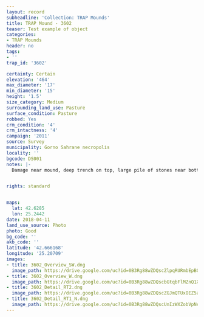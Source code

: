 ```yaml
---
layout: record
subheadline: 'Collection: TRAP Mounds'
title: TRAP Mound - 3602
teaser: Test example of object
categories:
- TRAP Mounds
header: no
tags:
- ''
trap_id: '3602'

certainty: Certain
elevation: '464'
max_diameter: '17'
min_diameter: '15'
height: '1.5'
size_category: Medium
surrounding_land_use: Pasture
surface_condition: Pasture
robbed: Yes
crm_condition: '4'
crm_intactness: '4'
campaign: '2011'
source: Survey
municipality: Gorno Sahrane necropolis
locality: ''
bgcode: DS001
notes: |-
  Damage near mound, deep trench on top, large pile of stones near bottom.


rights: standard


maps:
  lat: 42.6285
  lon: 25.2442
date: 2018-04-11
land_use_source: Photo
photo: Good
bg_code: ''
akb_code: ''
latitude: '42.666168'
longitude: '25.20709'
images:
- title: 3602_Overview_SW.dng
  image_path: https://drive.google.com/uc?id=0B3Rg88wZDQscZlpqRURmbEpBQ0k
- title: 3602_Overview_W.dng
  image_path: https://drive.google.com/uc?id=0B3Rg88wZDQscbGtqbFlMZnQ1Xzg
- title: 3602_Detail_RT2.dng
  image_path: https://drive.google.com/uc?id=0B3Rg88wZDQscZGJmQTUxOEZ5am8
- title: 3602_Detail_RT1_N.dng
  image_path: https://drive.google.com/uc?id=0B3Rg88wZDQscUnIzWXZobVpNeVU
---
```

